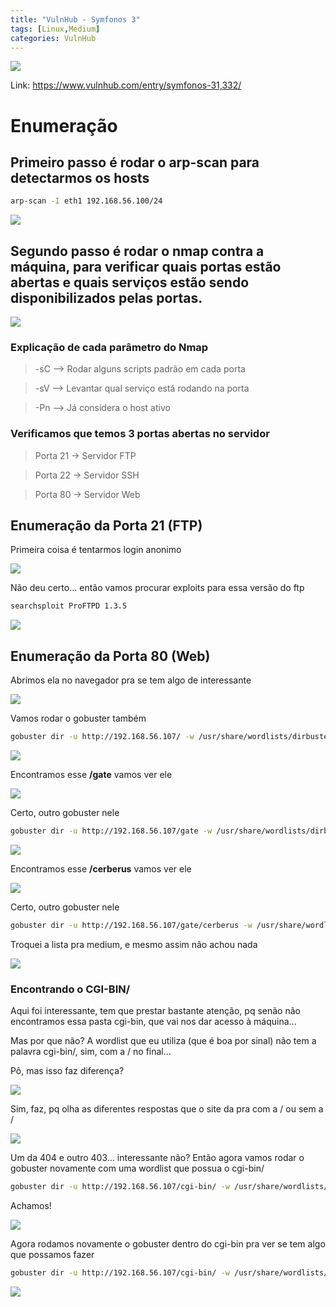 ```yaml
---
title: "VulnHub - Symfonos 3"
tags: [Linux,Medium]
categories: VulnHub
---
```


![](https://raw.githubusercontent.com/0x4rt3mis/0x4rt3mis.github.io/master/img/vulnhub-symfonos3/inicial.png)

Link: <https://www.vulnhub.com/entry/symfonos-31,332/>

# Enumeração

## Primeiro passo é rodar o arp-scan para detectarmos os hosts

```bash
arp-scan -I eth1 192.168.56.100/24
```

![](https://raw.githubusercontent.com/0x4rt3mis/0x4rt3mis.github.io/master/img/vulnhub-symfonos3/arp.png)

## Segundo passo é rodar o nmap contra a máquina, para verificar quais portas estão abertas e quais serviços estão sendo disponibilizados pelas portas.

![](https://raw.githubusercontent.com/0x4rt3mis/0x4rt3mis.github.io/master/img/vulnhub-symfonos3/nmap.png)

### Explicação de cada parâmetro do Nmap

> -sC --> Rodar alguns scripts padrão em cada porta

> -sV --> Levantar qual serviço está rodando na porta

> -Pn --> Já considera o host ativo

### Verificamos que temos 3 portas abertas no servidor

> Porta 21 -> Servidor FTP

> Porta 22 -> Servidor SSH

> Porta 80 -> Servidor Web

## Enumeração da Porta 21 (FTP)

Primeira coisa é tentarmos login anonimo

![](https://raw.githubusercontent.com/0x4rt3mis/0x4rt3mis.github.io/master/img/vulnhub-symfonos3/ftp.png)

Não deu certo... então vamos procurar exploits para essa versão do ftp

```bash
searchsploit ProFTPD 1.3.5
```

![](https://raw.githubusercontent.com/0x4rt3mis/0x4rt3mis.github.io/master/img/vulnhub-symfonos3/ftp1.png)

## Enumeração da Porta 80 (Web)

Abrimos ela no navegador pra se tem algo de interessante

![](https://raw.githubusercontent.com/0x4rt3mis/0x4rt3mis.github.io/master/img/vulnhub-symfonos3/web.png)

Vamos rodar o gobuster também

```bash
gobuster dir -u http://192.168.56.107/ -w /usr/share/wordlists/dirbuster/directory-list-2.3-small.txt -x php -t 50
```

![](https://raw.githubusercontent.com/0x4rt3mis/0x4rt3mis.github.io/master/img/vulnhub-symfonos3/web1.png)

Encontramos esse **/gate** vamos ver ele

![](https://raw.githubusercontent.com/0x4rt3mis/0x4rt3mis.github.io/master/img/vulnhub-symfonos3/web2.png)

Certo, outro gobuster nele

```bash
gobuster dir -u http://192.168.56.107/gate -w /usr/share/wordlists/dirbuster/directory-list-2.3-small.txt -x php -t 50
```

![](https://raw.githubusercontent.com/0x4rt3mis/0x4rt3mis.github.io/master/img/vulnhub-symfonos3/web3.png)

Encontramos esse **/cerberus** vamos ver ele

![](https://raw.githubusercontent.com/0x4rt3mis/0x4rt3mis.github.io/master/img/vulnhub-symfonos3/web4.png)

Certo, outro gobuster nele

```bash
gobuster dir -u http://192.168.56.107/gate/cerberus -w /usr/share/wordlists/dirbuster/directory-list-2.3-medium.txt -x php -t 50
```

Troquei a lista pra medium, e mesmo assim não achou nada

![](https://raw.githubusercontent.com/0x4rt3mis/0x4rt3mis.github.io/master/img/vulnhub-symfonos3/web5.png)

### Encontrando o CGI-BIN/

Aqui foi interessante, tem que prestar bastante atenção, pq senão não encontramos essa pasta cgi-bin, que vai nos dar acesso à máquina...

Mas por que não? A wordlist que eu utiliza (que é boa por sinal) não tem a palavra cgi-bin/, sim, com a / no final...

Pô, mas isso faz diferença?

![](https://raw.githubusercontent.com/0x4rt3mis/0x4rt3mis.github.io/master/img/vulnhub-symfonos3/lista.png)

Sim, faz, pq olha as diferentes respostas que o site da pra com a / ou sem a /

![](https://raw.githubusercontent.com/0x4rt3mis/0x4rt3mis.github.io/master/img/vulnhub-symfonos3/lista1.png)

Um da 404 e outro 403... interessante não? Então agora vamos rodar o gobuster novamente com uma wordlist que possua o cgi-bin/

```bash
gobuster dir -u http://192.168.56.107/cgi-bin/ -w /usr/share/wordlists/dirb/big.txt -t 100
```

Achamos!

![](https://raw.githubusercontent.com/0x4rt3mis/0x4rt3mis.github.io/master/img/vulnhub-symfonos3/lista2.png)

Agora rodamos novamente o gobuster dentro do cgi-bin pra ver se tem algo que possamos fazer

```bash
gobuster dir -u http://192.168.56.107/cgi-bin/ -w /usr/share/wordlists/dirbuster/directory-list-2.3-medium.txt -x php -t 100
```

![](https://raw.githubusercontent.com/0x4rt3mis/0x4rt3mis.github.io/master/img/vulnhub-symfonos3/lista3.png)

